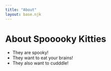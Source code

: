 ```yaml
---
title: "About"
layout: base.njk
---
```


# About Spooooky Kitties

* They are spooky!
* They want to eat your brains!
* They also want to cudddle!